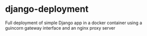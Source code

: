 # django-deployment
Full deployment of simple Django app in a docker container using a guincorn gateway interface and an nginx proxy server
